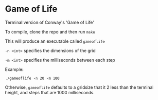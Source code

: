 # Game of Life

Terminal version of Conway's 'Game of Life'

To compile, clone the repo and then run `make`

This will produce an executable called `gameoflife`

`-n <int>` specifies the dimensions of the grid

`-m <int>` specifies the milliseconds between each step

Example:

`./gameoflife -n 20 -m 100`

Otherwise, `gameoflife` defaults to a gridsize that it 2 less than the terminal height, and steps that are 1000 milliseconds

